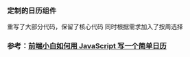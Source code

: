 ### 定制的日历组件
重写了大部分代码，保留了核心代码
同时根据需求加入了按周选择
### 参考：[前端小白如何用 JavaScript 写一个简单日历](http://www.jianshu.com/p/4fea34254dff)
